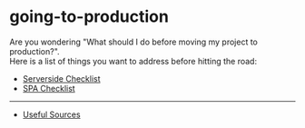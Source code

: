 # going-to-production

Are you wondering "What should I do before moving my project to production?".  
Here is a list of things you want to address before hitting the road:

* [Serverside Checklist](serverside-checklist.md)
* [SPA Checklist](spa-checklist.md)

----
* [Useful Sources](sources.md)
